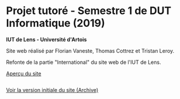 # Projet tutoré - Semestre 1 de DUT Informatique (2019)
**IUT de Lens - Université d'Artois**  

Site web réalisé par Florian Vaneste, Thomas Cottrez et Tristan Leroy.

Refonte de la partie "International" du site web de l'IUT de Lens.  

[Aperçu du site](https://flovnst.github.io/Rubrique-International----Site-Web-de-l-IUT-de-Lens/international)

<a rel='nofollow' href='https://fr.qr-code-generator.com/
            ' border='0' style='cursor:default'><img src='https://chart.googleapis.com/chart?cht=qr&chl=https%3A%2F%2Fflovnst.github.io%2FRubrique-International----Site-Web-de-l-IUT-de-Lens%2Finternational%2F&chs=180x180&choe=UTF-8&chld=L|2' alt=''></a>
            

[Voir la version initiale du site (Archive)](https://web.archive.org/web/20191229132222/http://www.iut-lens.univ-artois.fr/)  
